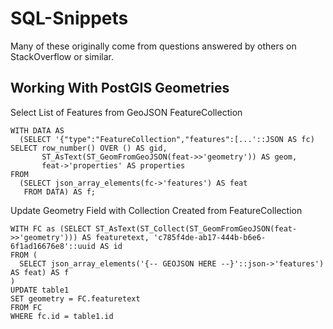 # SQL-Snippets

Many of these originally come from questions answered by others on StackOverflow or similar.

## Working With PostGIS Geometries

Select List of Features from GeoJSON FeatureCollection
```
WITH DATA AS
  (SELECT '{"type":"FeatureCollection","features":[...'::JSON AS fc)
SELECT row_number() OVER () AS gid,
       ST_AsText(ST_GeomFromGeoJSON(feat->>'geometry')) AS geom,
       feat->'properties' AS properties
FROM
  (SELECT json_array_elements(fc->'features') AS feat
   FROM DATA) AS f;
```

Update Geometry Field with Collection Created from FeatureCollection
```
WITH FC as (SELECT ST_AsText(ST_Collect(ST_GeomFromGeoJSON(feat->>'geometry'))) AS featuretext, 'c785f4de-ab17-444b-b6e6-6f1ad16676e8'::uuid AS id
FROM (
  SELECT json_array_elements('{-- GEOJSON HERE --}'::json->'features') AS feat) AS f
)
UPDATE table1
SET geometry = FC.featuretext
FROM FC
WHERE fc.id = table1.id
```
